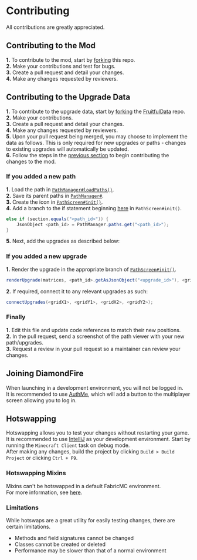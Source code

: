 # Contributing
All contributions are greatly appreciated.

## Contributing to the Mod
<b>1.</b> To contribute to the mod, start by [forking](https://github.com/KingsMMA/FruitfulUtilities/fork) this repo.  
<b>2.</b> Make your contributions and test for bugs.  
<b>3.</b> Create a pull request and detail your changes.  
<b>4.</b> Make any changes requested by reviewers.

## Contributing to the Upgrade Data
<b>1.</b> To contribute to the upgrade data, start by [forking](https://github.com/KingsMMA/FruitfulData/fork) the [FruitfulData](https://github.com/KingsMMA/FruitfulData) repo.  
<b>2.</b> Make your contributions.  
<b>3.</b> Create a pull request and detail your changes.  
<b>4.</b> Make any changes requested by reviewers.  
<b>5.</b> Upon your pull request being merged, you may choose to implement the data as follows.  This is only required for new upgrades or paths - changes to existing upgrades will automatically be updated.  
<b>6.</b> Follow the steps in the [previous section](https://github.com/KingsMMA/FruitfulUtilities/blob/master/CONTRIBUTING.md#contributing-to-the-mod) to begin contributing the changes to the mod.  

### If you added a new path
<b>1.</b> Load the path in [`PathManager#loadPaths()`](https://github.com/KingsMMA/FruitfulUtilities/blob/master/src/main/java/dev/kingrabbit/fruitfulutilities/pathviewer/PathManager.java#L44).  
<b>2.</b> Save its parent paths in [`PathManager#`](https://github.com/KingsMMA/FruitfulUtilities/blob/master/src/main/java/dev/kingrabbit/fruitfulutilities/pathviewer/PathManager.java#L31).  
<b>3.</b> Create the icon in [`PathScreen#init()`](https://github.com/KingsMMA/FruitfulUtilities/blob/master/src/main/java/dev/kingrabbit/fruitfulutilities/pathviewer/PathScreen.java#L63).  
<b>4.</b> Add a branch to the if statement beginning [here](https://github.com/KingsMMA/FruitfulUtilities/blob/master/src/main/java/dev/kingrabbit/fruitfulutilities/pathviewer/PathScreen.java#L107) in `PathScreen#init()`.  
```java
else if (section.equals("<path_id>")) {
    JsonObject <path_id> = PathManager.paths.get("<path_id>");
}
```
<b>5.</b> Next, add the upgrades as described below:

### If you added a new upgrade
<b>1.</b> Render the upgrade in the appropriate branch of [`PathScreen#init()`](https://github.com/KingsMMA/FruitfulUtilities/blob/master/src/main/java/dev/kingrabbit/fruitfulutilities/pathviewer/PathScreen.java#L107).  
```java
renderUpgrade(matrices, <path_id>.getAsJsonObject("<upgrade_id>"), <gridX>, <gridY>, mouseX, mouseY);
```
<b>2.</b> If required, connect it to any relevant upgrades as such:
```java
connectUpgrades(<gridX1>, <gridY1>, <gridX2>, <gridY2>);
```

### Finally
<b>1.</b> Edit this file and update code references to match their new positions.  
<b>2.</b> In the pull request, send a screenshot of the path viewer with your new path/upgrades.  
<b>3.</b> Request a review in your pull request so a maintainer can review your changes.

## Joining DiamondFire
When launching in a development environment, you will not be logged in.  
It is recommended to use [AuthMe](https://github.com/axieum/authme), which will add a button to the multiplayer screen allowing you to log in.

## Hotswapping
Hotswapping allows you to test your changes without restarting your game.  It is recommended to use [IntelliJ](https://www.jetbrains.com/idea/) as your development environment.
Start by running the `Minecraft Client` task on debug mode.  
After making any changes, build the project by clicking `Build > Build Project` or clicking `Ctrl + F9`.

### Hotswapping Mixins
Mixins can't be hotswapped in a default FabricMC environment.  
For more information, see [here](https://fabricmc.net/wiki/tutorial:mixin_hotswaps).

### Limitations
While hotswaps are a great utility for easily testing changes, there are certain limitations.  

- Methods and field signatures cannot be changed
- Classes cannot be created or deleted
- Performance may be slower than that of a normal environment
